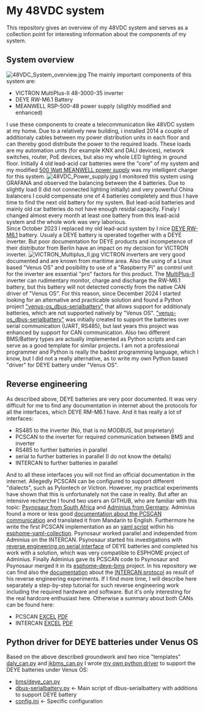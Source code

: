# My 48VDC system
This repository gives an overview of my 48VDC system and serves as a collection point for interesting information about the components of my system.

## System overview
![48VDC_System_overview.jpg](./pictures/48VDC_System_overview.jpg)
The mainly important components of this system are:
  - VICTRON MultiPlus-II 48-3000-35 inverter
  - DEYE RW-M6.1 Battery
  - MEANWELL RSP-500-48 power supply (sligthly modified and enhanced)

I use these components to create a telecommunication like 48VDC system at my home. Due to a relatively new building, i installed 2014 a couple of additionaly cables between my power distribution units in each floor and can thereby good distribute the power to the required loads.
These loads are my automation units (for example KNX and DALI devices), network switches, router, PoE devices, but also my whole LED lighting in ground floor.
Initially 4 old lead-acid car batteries were the "core" of my system and my modified [500 Watt MEANWELL power supply](./datasheets/MeanWell_RSP-500-spec.pdf) was my intelligent charger for this system.
![48VDC_Power_supply.jpg](./pictures/48VDC_Power_supply.jpg)
I monitored this system using GRAFANA and observed the balancing between the 4 batteries.
Due to slightly load (I did not connected lighting initially) and very powerful China balancers I could compensate one of 4 batteries completely and thus I have time to find the next old battery for my system.
But lead-acid batteries and mainly old car batteries do not have enough residal capacity. Finaly I changed almost every month at least one battery from this lead-acid system and the whole work was very laborious.   
Since October 2023 I replaced my old lead-acid system by I nice [DEYE RW-M6.1](./datasheets/DEYE_User_Manual_RW-M6_1_Version_1_2_DE_EN.pdf) battery. Usualy a DEYE battery is operated together with a DEYE inverter. But poor documentation for DEYE products and incompetence of their distributor from Berlin have an impact on my decision for VICTRON inverter.
![VICTRON_Multiplus_II.jpg](./pictures/VICTRON_Multiplus_II.jpg)
VICTRON inverters are very good documented and are known from maritime area. Also the using of a Linux based "Venus OS" and posibility to use of a "Raspberry Pi" as control unit for the inverter are essential "pro" factors for this product.
The [MultiPlus-II](./datasheets/Datasheet-MultiPlus-II-inverter-charger-EN.pdf) inverter can rudimentary monitor, charge and discharge the RW-M6.1 battery, but this battery will not detected correctly from the native CAN driver of "Venus OS". For this reason, since December 2024 I started looking for an alternative and practicable solution and found a Python project ["venus-os_dbus-serialbattery"](https://github.com/mr-manuel/venus-os_dbus-serialbattery/tree/master) that allows support for additionaly batteries, which are not supported natively by "Venus OS".
["venus-os_dbus-serialbattery"](https://github.com/mr-manuel/venus-os_dbus-serialbattery/tree/master) was initially created to support the batteries over serial communication (UART, RS485), but last years this project was enhanced by support for CAN communication. Also two different BMS/Battery types are actually implemented as Python scripts and can serve as a good template for similar projects.
I am not a professional programmer and Python is really the badest programming language, which I know, but I did not a really alternative, as to write my own Python based "driver" for DEYE battery under "Venus OS".

## Reverse engineering
As described above, DEYE batteries are very poor documented. It was very difficult for me to find any documentation in internet about the protocols for all the interfaces, which DEYE RM-M6.1 have. And it has really a lot of interfaces:
  - RS485 to the inverter (No, that is no MODBUS, but proprietary)
  - PCSCAN to the inverter for required communication between BMS and inverter
  - RS485 to further batteries in parallel
  - serial to further batteries in parallel (I do not know the details)
  - INTERCAN to further batteries in parallel

And to all these interfaces you will not find an official documentation in the internet. Allegedly PCSCAN can be configured to support different "dialects", such as Pylontech or Victron. However, my practical experiments have shown that this is unfortunately not the case in reality.
But after an intensive recherche I found two users an GITHUB, who are familiar with this topic: [Psynosaur from South Africa](https://github.com/Psynosaur) and [Adminius from Germany](https://github.com/Adminius). Adminius found a more or less good [documentation about the PCSCAN communication](./CAN/PCSCAN/PCS_CAN-Bus-protocol-DY-low-voltage_V3.3.zh-CN.en-1.pdf) and translated it from Mandarin to English. Furthermore he write the first PCSCAN implementation as an [yaml script](https://github.com/Adminius/esphome-yaml-collection/blob/main/deye_rw-m6.1.yaml) within his [esphome-yaml-collection](https://github.com/Adminius/esphome-yaml-collection).
Psynosaur worked parallel and independed from Adminius on the INTERCAN. Psynosaur started his investigations with [reverse engineering on serial interface](https://github.com/Psynosaur/Deye_Battery_Serial_BUS) of DEYE batteries and completed his work with a solution, which was very compatible to ESPHOME project of Adminius. Finally Adminius gave its PCSCAN code to Psynosaur and Psynosaur merged it in its [esphome-deye-bms](https://github.com/Psynosaur/esphome-deye-bms) project. In his repository we can find also the [documentation](https://github.com/Psynosaur/esphome-deye-bms/blob/main/InterCAN%20parameters%20address%20table.xlsx) about the [INTERCAN protocol](./CAN/INTERCAN/InterCAN_parameters_address_table.pdf) as result of his reverse engineering experiments.
If I find more time, I will describe here separately a step-by-step tutorial for such reverse engineering work including the required hardware and software. But it's only interesting for the real hardcore enthusiast here. Otherwise a summary about both CANs can be found here:

  - PCSCAN [EXCEL](./CAN/PCSCAN/deye_pcscan.xlsx) [PDF](./CAN/PCSCAN/deye_pcscan.pdf)
  - INTERCAN [EXCEL](./CAN/INTERCAN/InterCAN_parameters_address_table.xlsx) [PDF](./CAN/INTERCAN/InterCAN_parameters_address_table.pdf)

## Python driver for DEYE batteries under Venus OS
Based on the above described groundwork and two nice "templates" [daly_can.py](https://github.com/mr-manuel/venus-os_dbus-serialbattery/blob/master/dbus-serialbattery/bms/daly_can.py) and [jkbms_can.py](https://github.com/mr-manuel/venus-os_dbus-serialbattery/blob/master/dbus-serialbattery/bms/jkbms_can.py) I wrote [my own python driver](./SerialBattery/bms/deye_can.py) to support the DEYE batteries under Venus OS:

  - [bms/deye_can.py](./SerialBattery/bms/deye_can.py)
  - [dbus-serialbattery.py](./SerialBattery/dbus-serialbattery.py#L351-L357) <- Main script of dbus-serialbattery with additions to support DEYE battery
  - [config.ini](./SerialBattery/config.ini) <- Specific configuration

